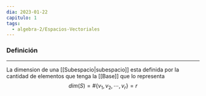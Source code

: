 ```yaml
---
dia: 2023-01-22
capitulo: 1
tags:
  - algebra-2/Espacios-Vectoriales
---
```

### Definición
---
La dimension de una [[Subespacio|subespacio]] esta definida por la cantidad de elementos que tenga la [[Base]] que lo representa
$$dim(S)=\#\{v_1, v_2, \cdots, v_r\}=r$$
